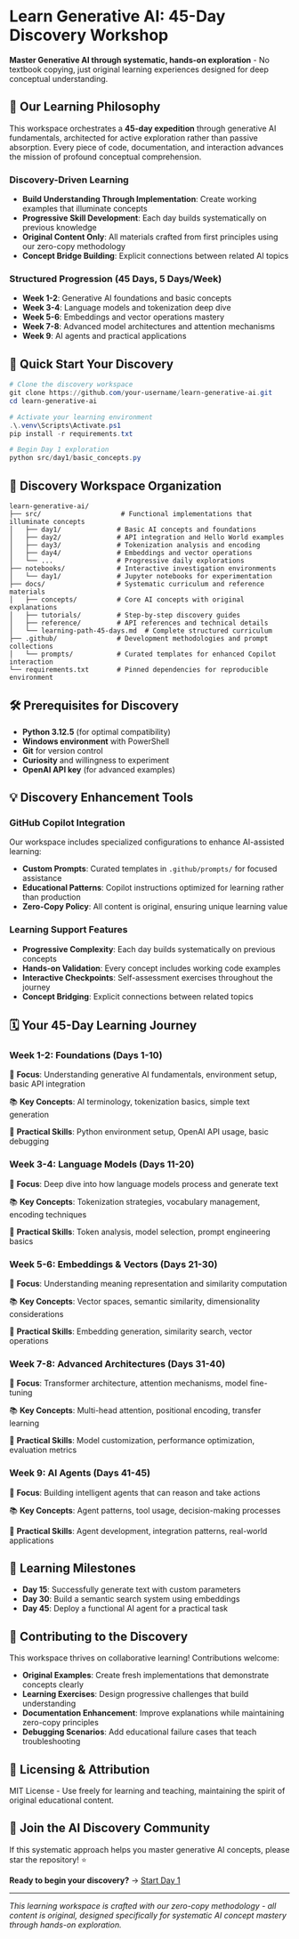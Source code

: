 # Learn Generative AI: 45-Day Discovery Workshop

**Master Generative AI through systematic, hands-on exploration** - No textbook copying, just original learning experiences designed for deep conceptual understanding.

## 🌟 Our Learning Philosophy

This workspace orchestrates a **45-day expedition** through generative AI fundamentals, architected for active exploration rather than passive absorption. Every piece of code, documentation, and interaction advances the mission of profound conceptual comprehension.

### Discovery-Driven Learning

- **Build Understanding Through Implementation**: Create working examples that illuminate concepts
- **Progressive Skill Development**: Each day builds systematically on previous knowledge
- **Original Content Only**: All materials crafted from first principles using our zero-copy methodology
- **Concept Bridge Building**: Explicit connections between related AI topics

### Structured Progression (45 Days, 5 Days/Week)

- **Week 1-2**: Generative AI foundations and basic concepts
- **Week 3-4**: Language models and tokenization deep dive
- **Week 5-6**: Embeddings and vector operations mastery
- **Week 7-8**: Advanced model architectures and attention mechanisms
- **Week 9**: AI agents and practical applications

## 🚀 Quick Start Your Discovery

```powershell
# Clone the discovery workspace
git clone https://github.com/your-username/learn-generative-ai.git
cd learn-generative-ai

# Activate your learning environment
.\.venv\Scripts\Activate.ps1
pip install -r requirements.txt

# Begin Day 1 exploration
python src/day1/basic_concepts.py
```

## 📁 Discovery Workspace Organization

```text
learn-generative-ai/
├── src/                    # Functional implementations that illuminate concepts
│   ├── day1/              # Basic AI concepts and foundations
│   ├── day2/              # API integration and Hello World examples  
│   ├── day3/              # Tokenization analysis and encoding
│   ├── day4/              # Embeddings and vector operations
│   └── ...                # Progressive daily explorations
├── notebooks/             # Interactive investigation environments
│   └── day1/              # Jupyter notebooks for experimentation
├── docs/                  # Systematic curriculum and reference materials
│   ├── concepts/          # Core AI concepts with original explanations
│   ├── tutorials/         # Step-by-step discovery guides
│   ├── reference/         # API references and technical details
│   └── learning-path-45-days.md  # Complete structured curriculum
├── .github/               # Development methodologies and prompt collections
│   └── prompts/           # Curated templates for enhanced Copilot interaction
└── requirements.txt       # Pinned dependencies for reproducible environment
```

## 🛠️ Prerequisites for Discovery

- **Python 3.12.5** (for optimal compatibility)
- **Windows environment** with PowerShell
- **Git** for version control
- **Curiosity** and willingness to experiment
- **OpenAI API key** (for advanced examples)

## 💡 Discovery Enhancement Tools

### GitHub Copilot Integration

Our workspace includes specialized configurations to enhance AI-assisted learning:

- **Custom Prompts**: Curated templates in `.github/prompts/` for focused assistance
- **Educational Patterns**: Copilot instructions optimized for learning rather than production
- **Zero-Copy Policy**: All content is original, ensuring unique learning value

### Learning Support Features

- **Progressive Complexity**: Each day builds systematically on previous concepts
- **Hands-on Validation**: Every concept includes working code examples
- **Interactive Checkpoints**: Self-assessment exercises throughout the journey
- **Concept Bridging**: Explicit connections between related topics

## 🗓️ Your 45-Day Learning Journey

### Week 1-2: Foundations (Days 1-10)

🎯 **Focus**: Understanding generative AI fundamentals, environment setup, basic API integration

📚 **Key Concepts**: AI terminology, tokenization basics, simple text generation

🔧 **Practical Skills**: Python environment setup, OpenAI API usage, basic debugging

### Week 3-4: Language Models (Days 11-20)

🎯 **Focus**: Deep dive into how language models process and generate text

📚 **Key Concepts**: Tokenization strategies, vocabulary management, encoding techniques

🔧 **Practical Skills**: Token analysis, model selection, prompt engineering basics

### Week 5-6: Embeddings & Vectors (Days 21-30)

🎯 **Focus**: Understanding meaning representation and similarity computation

📚 **Key Concepts**: Vector spaces, semantic similarity, dimensionality considerations

🔧 **Practical Skills**: Embedding generation, similarity search, vector operations

### Week 7-8: Advanced Architectures (Days 31-40)

🎯 **Focus**: Transformer architecture, attention mechanisms, model fine-tuning

📚 **Key Concepts**: Multi-head attention, positional encoding, transfer learning

🔧 **Practical Skills**: Model customization, performance optimization, evaluation metrics

### Week 9: AI Agents (Days 41-45)

🎯 **Focus**: Building intelligent agents that can reason and take actions

📚 **Key Concepts**: Agent patterns, tool usage, decision-making processes

🔧 **Practical Skills**: Agent development, integration patterns, real-world applications

## 🎯 Learning Milestones

- **Day 15**: Successfully generate text with custom parameters
- **Day 30**: Build a semantic search system using embeddings
- **Day 45**: Deploy a functional AI agent for a practical task

## 🤝 Contributing to the Discovery

This workspace thrives on collaborative learning! Contributions welcome:

- **Original Examples**: Create fresh implementations that demonstrate concepts clearly
- **Learning Exercises**: Design progressive challenges that build understanding
- **Documentation Enhancement**: Improve explanations while maintaining zero-copy principles
- **Debugging Scenarios**: Add educational failure cases that teach troubleshooting

## 📜 Licensing & Attribution

MIT License - Use freely for learning and teaching, maintaining the spirit of original educational content.

## 🌟 Join the AI Discovery Community

If this systematic approach helps you master generative AI concepts, please star the repository! ⭐

**Ready to begin your discovery?** → [Start Day 1](docs/learning-path-45-days.md#week-1--generative-ai-foundations-days-15)

---

*This learning workspace is crafted with our zero-copy methodology - all content is original, designed specifically for systematic AI concept mastery through hands-on exploration.*
